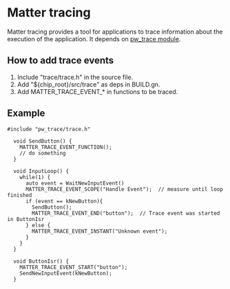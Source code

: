 # Matter tracing

Matter tracing provides a tool for applications to trace information about the
execution of the application. It depends on [pw_trace module](https://pigweed.dev/pw_trace/).

## How to add trace events

1. Include "trace/trace.h" in the source file.
2. Add "${chip_root}/src/trace" as deps in BUILD.gn.
3. Add MATTER_TRACE_EVENT_* in functions to be traced.

## Example
```
#include "pw_trace/trace.h"

  void SendButton() {
    MATTER_TRACE_EVENT_FUNCTION();
    // do something
  }

  void InputLoop() {
    while(1) {
      auto event = WaitNewInputEvent()
      MATTER_TRACE_EVENT_SCOPE("Handle Event");  // measure until loop finished
      if (event == kNewButton){
        SendButton();
        MATTER_TRACE_EVENT_END("button");  // Trace event was started in ButtonIsr
      } else {
        MATTER_TRACE_EVENT_INSTANT("Unknown event");
      }
    }
  }

  void ButtonIsr() {
    MATTER_TRACE_EVENT_START("button");
    SendNewInputEvent(kNewButton);
  }
```
